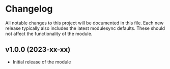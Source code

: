 # Changelog

All notable changes to this project will be documented in this file.
Each new release typically also includes the latest modulesync defaults.
These should not affect the functionality of the module.

## v1.0.0 (2023-xx-xx)

*  Initial release of the module
